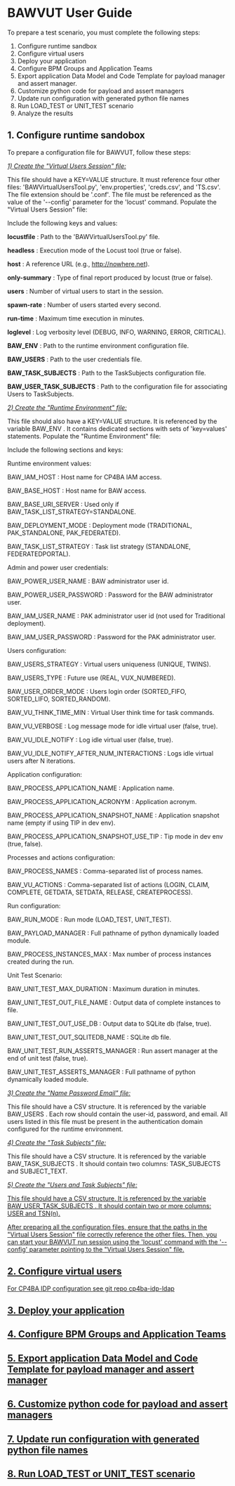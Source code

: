 # BAWVUT User Guide

To prepare a test scenario, you must complete the following steps:

1. Configure runtime sandbox
1. Configure virtual users
1. Deploy your application
1. Configure BPM Groups and Application Teams
1. Export application Data Model and Code Template for payload manager and assert manager.
1. Customize python code for payload and assert managers
1. Update run configuration with generated python file names
1. Run LOAD_TEST or UNIT_TEST scenario
1. Analyze the results


## 1. Configure runtime sandobox

To prepare a configuration file for BAWVUT, follow these steps:

<u>_1) Create the "Virtual Users Session" file:_</u>

This file should have a KEY=VALUE structure.
It must reference four other files: 'BAWVirtualUsersTool.py', 'env.properties', 'creds.csv', and 'TS.csv'.
The file extension should be '.conf'.
The file must be referenced as the value of the '--config' parameter for the 'locust' command.
Populate the "Virtual Users Session" file:


Include the following keys and values:

**locustfile**
: Path to the 'BAWVirtualUsersTool.py' file.

**headless**
: Execution mode of the Locust tool (true or false).

**host**
: A reference URL (e.g., http://nowhere.net).

**only-summary**
: Type of final report produced by locust (true or false).

**users**
: Number of virtual users to start in the session.

**spawn-rate**
: Number of users started every second.

**run-time**
: Maximum time execution in minutes.

**loglevel**
: Log verbosity level (DEBUG, INFO, WARNING, ERROR, CRITICAL).

**BAW_ENV**
: Path to the runtime environment configuration file.

**BAW_USERS**
: Path to the user credentials file.

**BAW_TASK_SUBJECTS**
: Path to the TaskSubjects configuration file.

**BAW_USER_TASK_SUBJECTS**
: Path to the configuration file for associating Users to TaskSubjects.

<u>_2) Create the "Runtime Environment" file:_</u>

This file should also have a KEY=VALUE structure.
It is referenced by the variable 
BAW_ENV
.
It contains dedicated sections with sets of 'key=values' statements.
Populate the "Runtime Environment" file:


Include the following sections and keys:

Runtime environment values:

BAW_IAM_HOST
: Host name for CP4BA IAM access.

BAW_BASE_HOST
: Host name for BAW access.

BAW_BASE_URI_SERVER
: Used only if BAW_TASK_LIST_STRATEGY=STANDALONE.

BAW_DEPLOYMENT_MODE
: Deployment mode (TRADITIONAL, PAK_STANDALONE, PAK_FEDERATED).

BAW_TASK_LIST_STRATEGY
: Task list strategy (STANDALONE, FEDERATEDPORTAL).

Admin and power user credentials:

BAW_POWER_USER_NAME
: BAW administrator user id.

BAW_POWER_USER_PASSWORD
: Password for the BAW administrator user.

BAW_IAM_USER_NAME
: PAK administrator user id (not used for Traditional deployment).

BAW_IAM_USER_PASSWORD
: Password for the PAK administrator user.

Users configuration:

BAW_USERS_STRATEGY
: Virtual users uniqueness (UNIQUE, TWINS).

BAW_USERS_TYPE
: Future use (REAL, VUX_NUMBERED).

BAW_USER_ORDER_MODE
: Users login order (SORTED_FIFO, SORTED_LIFO, SORTED_RANDOM).

BAW_VU_THINK_TIME_MIN
: Virtual User think time for task commands.

BAW_VU_VERBOSE
: Log message mode for idle virtual user (false, true).

BAW_VU_IDLE_NOTIFY
: Log idle virtual user (false, true).

BAW_VU_IDLE_NOTIFY_AFTER_NUM_INTERACTIONS
: Logs idle virtual users after N iterations.

Application configuration:

BAW_PROCESS_APPLICATION_NAME
: Application name.

BAW_PROCESS_APPLICATION_ACRONYM
: Application acronym.

BAW_PROCESS_APPLICATION_SNAPSHOT_NAME
: Application snapshot name (empty if using TIP in dev env).

BAW_PROCESS_APPLICATION_SNAPSHOT_USE_TIP
: Tip mode in dev env (true, false).

Processes and actions configuration:

BAW_PROCESS_NAMES
: Comma-separated list of process names.

BAW_VU_ACTIONS
: Comma-separated list of actions (LOGIN, CLAIM, COMPLETE, GETDATA, SETDATA, RELEASE, CREATEPROCESS).

Run configuration:

BAW_RUN_MODE
: Run mode (LOAD_TEST, UNIT_TEST).

BAW_PAYLOAD_MANAGER
: Full pathname of python dynamically loaded module.

BAW_PROCESS_INSTANCES_MAX
: Max number of process instances created during the run.

Unit Test Scenario:

BAW_UNIT_TEST_MAX_DURATION
: Maximum duration in minutes.

BAW_UNIT_TEST_OUT_FILE_NAME
: Output data of complete instances to file.

BAW_UNIT_TEST_OUT_USE_DB
: Output data to SQLite db (false, true).

BAW_UNIT_TEST_OUT_SQLITEDB_NAME
: SQLite db file.

BAW_UNIT_TEST_RUN_ASSERTS_MANAGER
: Run assert manager at the end of unit test (false, true).

BAW_UNIT_TEST_ASSERTS_MANAGER
: Full pathname of python dynamically loaded module.

<u>_3) Create the "Name Password Email" file:_</u>

This file should have a CSV structure.
It is referenced by the variable 
BAW_USERS
.
Each row should contain the user-id, password, and email.
All users listed in this file must be present in the authentication domain configured for the runtime environment.

<u>_4) Create the "Task Subjects" file:_</u>

This file should have a CSV structure.
It is referenced by the variable 
BAW_TASK_SUBJECTS
.
It should contain two columns: TASK_SUBJECTS and SUBJECT_TEXT.

<u>_5) Create the "Users and Task Subjects" file:_<u>

This file should have a CSV structure.
It is referenced by the variable 
BAW_USER_TASK_SUBJECTS
.
It should contain two or more columns: USER and TSN(n).

After preparing all the configuration files, ensure that the paths in the "Virtual Users Session" file correctly reference the other files. Then, you can start your BAWVUT run session using the 'locust' command with the '--config' parameter pointing to the "Virtual Users Session" file.

## 2. Configure virtual users

For CP4BA IDP configuration see git repo [cp4ba-idp-ldap](https://github.com/marcoantonioni/cp4ba-idp-ldap)

## 3. Deploy your application

## 4. Configure BPM Groups and Application Teams

## 5. Export application Data Model and Code Template for payload manager and assert manager

## 6. Customize python code for payload and assert managers

## 7. Update run configuration with generated python file names

## 8. Run LOAD_TEST or UNIT_TEST scenario
